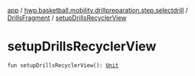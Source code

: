 [app](../../index.md) / [hwp.basketball.mobility.drillpreparation.step.selectdrill](../index.md) / [DrillsFragment](index.md) / [setupDrillsRecyclerView](.)

# setupDrillsRecyclerView

`fun setupDrillsRecyclerView(): `[`Unit`](https://kotlinlang.org/api/latest/jvm/stdlib/kotlin/-unit/index.html)